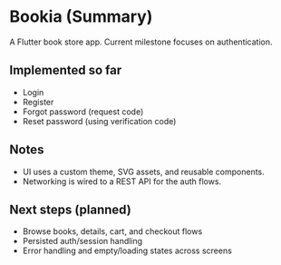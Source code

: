 # Bookia (Summary)

A Flutter book store app. Current milestone focuses on authentication.

## Implemented so far
- Login
- Register
- Forgot password (request code)
- Reset password (using verification code)

## Notes
- UI uses a custom theme, SVG assets, and reusable components.
- Networking is wired to a REST API for the auth flows.

## Next steps (planned)
- Browse books, details, cart, and checkout flows
- Persisted auth/session handling
- Error handling and empty/loading states across screens
